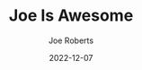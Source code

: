 ---
title: Joe Is Awesome
author: Joe Roberts
description: Today we will delve into reasons why Joe is pretty awesome.
date: 2022-12-07
---